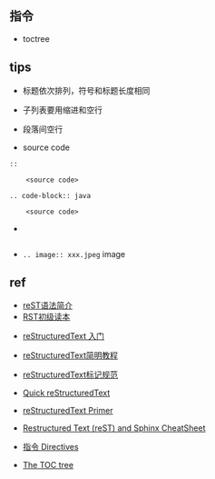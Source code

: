 

## 指令
+ toctree

## tips

+ 标题依次排列，符号和标题长度相同

+ 子列表要用缩进和空行

+ 段落间空行

+ source code
```
::

    <source code>
```


```
.. code-block:: java

    <source code>
```

+ ```` 文本内高亮



+ `.. image:: xxx.jpeg` image

## ref
<!-- quick start -->
+ [reST语法简介](https://iridescent.ink/HowToMakeDocs/Basic/reST.html#section-structure)
+ [RST初级读本](https://www.sphinx.org.cn/usage/restructuredtext/basics.html)

<!-- others -->
+ [reStructuredText 入门](https://sphinx-doc-zh.readthedocs.io/en/latest/rest.html#directives)
+ [reStructuredText简明教程](https://iridescent.ink/HowToMakeDocs/Basic/reST.html#restructuredtextsimpletutorial)
+ [reStructuredText标记规范](https://docutils-zh-cn.readthedocs.io/zh_CN/latest/ref/rst/restructuredtext.html)
+ [Quick reStructuredText](https://docutils.sourceforge.io/docs/user/rst/quickref.html)
+ [reStructuredText Primer](https://www.sphinx-doc.org/en/master/usage/restructuredtext/basics.html)

+ [Restructured Text (reST) and Sphinx CheatSheet](http://openalea.gforge.inria.fr/doc/openalea/doc/_build/html/source/sphinx/rest_syntax.html)

+ [指令 Directives](https://sphinx-doc-zh.readthedocs.io/en/latest/rest.html#directives)
+ [The TOC tree](https://sphinx-doc-zh.readthedocs.io/en/latest/markup/toctree.html#toctree-directive)